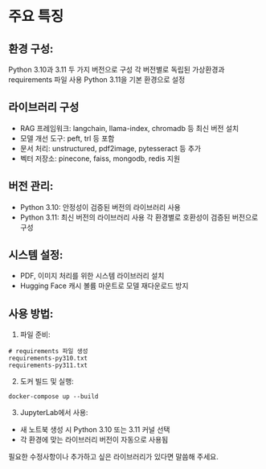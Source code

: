 # 주요 특징

## 환경 구성:

Python 3.10과 3.11 두 가지 버전으로 구성
각 버전별로 독립된 가상환경과 requirements 파일 사용
Python 3.11을 기본 환경으로 설정


## 라이브러리 구성

- RAG 프레임워크: langchain, llama-index, chromadb 등 최신 버전 설치
- 모델 개선 도구: peft, trl 등 포함
- 문서 처리: unstructured, pdf2image, pytesseract 등 추가
- 벡터 저장소: pinecone, faiss, mongodb, redis 지원


## 버전 관리:

- Python 3.10: 안정성이 검증된 버전의 라이브러리 사용
- Python 3.11: 최신 버전의 라이브러리 사용
각 환경별로 호환성이 검증된 버전으로 구성


## 시스템 설정:

- PDF, 이미지 처리를 위한 시스템 라이브러리 설치
- Hugging Face 캐시 볼륨 마운트로 모델 재다운로드 방지



## 사용 방법:

1. 파일 준비:

```bashCopy 
# requirements 파일 생성
requirements-py310.txt
requirements-py311.txt
```

2. 도커 빌드 및 실행:
```bashCopy
docker-compose up --build
```

3. JupyterLab에서 사용:

- 새 노트북 생성 시 Python 3.10 또는 3.11 커널 선택
- 각 환경에 맞는 라이브러리 버전이 자동으로 사용됨

필요한 수정사항이나 추가하고 싶은 라이브러리가 있다면 말씀해 주세요.
